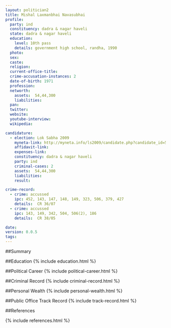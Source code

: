 ```yaml
---
layout: politician2
title: Mishal Laxmanbhai Navasubhai
profile: 
  party: ind
  constituency: dadra & nagar haveli
  state: dadra & nagar haveli
  education: 
    level: 10th pass
    details: government high school, randha, 1990
  photo: 
  sex: 
  caste: 
  religion: 
  current-office-title: 
  crime-accusation-instances: 2
  date-of-birth: 1971
  profession: 
  networth: 
    assets:  54,44,300
    liabilities: 
  pan: 
  twitter: 
  website: 
  youtube-interview: 
  wikipedia: 

candidature: 
  - election: Lok Sabha 2009
    myneta-link: http://myneta.info/ls2009/candidate.php?candidate_id=5744
    affidavit-link: 
    expenses-link: 
    constituency: dadra & nagar haveli 
    party: ind
    criminal-cases: 2
    assets:  54,44,300
    liabilities: 
    result:  

crime-record: 
  - crime: accussed
    ipc: 452, 143, 147, 148, 149, 323, 506, 379, 427
    details:  CR 36/07  
  - crime: accussed
    ipc: 143, 149, 342, 504, 506(2), 186
    details:  CR 38/05  

date: 
version: 0.0.5
tags: 
---
```

##Summary


##Education
{% include education.html %}


##Political Career
{% include political-career.html %}


##Criminal Record
{% include criminal-record.html %}


##Personal Wealth
{% include personal-wealth.html %}


##Public Office Track Record
{% include track-record.html %}


##References


{% include references.html %}